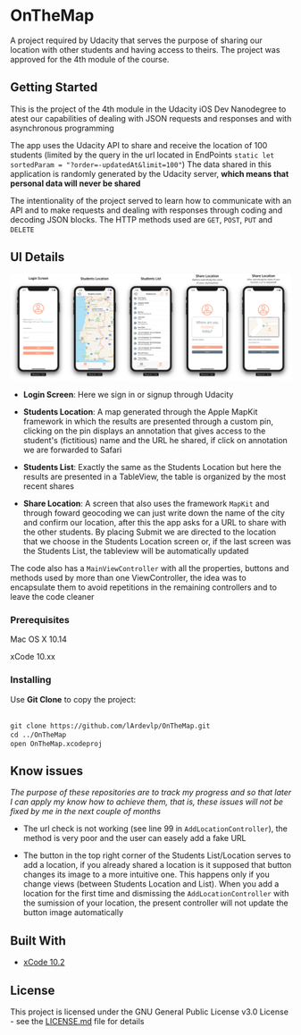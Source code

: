 # OnTheMap

A project required by Udacity that serves the purpose of sharing our location with other students and having access to theirs.
The project was approved for the 4th module of the course.


## Getting Started

This is the project of the 4th module in the Udacity iOS Dev Nanodegree to atest our capabilities of dealing with JSON requests and responses and with asynchronous programming

The app uses the Udacity API to share and receive the location of 100 students (limited by the query in the url located in EndPoints `static let sortedParam = "?order=-updatedAt&limit=100"`)
The data shared in this application is randomly generated by the Udacity server, **which means that personal data will never be shared**

The intentionality of the project served to learn how to communicate with an API and to make requests and dealing with responses through coding and decoding JSON blocks. The HTTP methods used are `GET`, `POST`, `PUT` and `DELETE`

## UI Details

<img src=Images/OTMScreens.png>

- **Login Screen**: Here we sign in or signup through Udacity

- **Students Location**: A map generated through the Apple MapKit framework in which the results are presented through a custom pin, clicking on the pin displays an annotation that gives access to the student's (fictitious) name and the URL he shared, if click on annotation we are forwarded to Safari

- **Students List**: Exactly the same as the Students Location but here the results are presented in a TableView, the table is organized by the most recent shares

- **Share Location**: A screen that also uses the framework `MapKit` and through foward geocoding we can just write down the name of the city and confirm our location, after this the app asks for a URL to share with the other students. By placing Submit we are directed to the location that we choose in the Students Location screen or, if the last screen was the Students List, the tableview will be automatically updated 

The code also has a `MainViewController` with all the properties, buttons and methods used by more than one ViewController, the idea was to encapsulate them to avoid repetitions in the remaining controllers and to leave the code cleaner


### Prerequisites

Mac OS X 10.14

xCode 10.xx


### Installing

Use **Git Clone** to copy the project:

```

git clone https://github.com/lArdevlp/OnTheMap.git
cd ../OnTheMap
open OnTheMap.xcodeproj

```


## Know issues 

*The purpose of these repositories are to track my progress and so that later I can apply my know how to achieve them, that is, these issues will not be fixed by me in the next couple of months*

- The url check is not working (see line 99 in `AddLocationController`), the method is very poor and the user can easely add a fake URL

- The button in the top right corner of the Students List/Location serves to add a location, if you already shared a location is it supposed that button changes its image to a more intuitive one. This happens only if you change views (between Students Location and List). When you add a location for the first time and dismissing the `AddLocationController` with the sumission of your location, the present controller will not update the button image automatically


## Built With

* [xCode 10.2](https://developer.apple.com/xcode/) 

## License

This project is licensed under the GNU General Public License v3.0 License - see the [LICENSE.md](LICENSE.md) file for details
